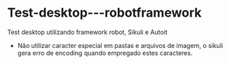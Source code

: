 # Test-desktop---robotframework
Test desktop utilizando framework robot, Sikuli e Autoit

- Não utilizar caracter especial em pastas e arquivos de imagem, o sikuli gera erro de encoding quando empregado estes caracteres.
